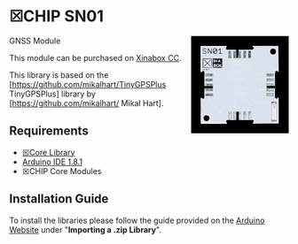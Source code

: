# ☒CHIP SN01
<img src="extras/SN01-V1.0.2.JPG" width="35%" height="auto" align="right">
GNSS Module

This module can be purchased on [Xinabox CC](https://xinabox.cc/products/SN01/).

This library is based on the [https://github.com/mikalhart/TinyGPSPlus TinyGPSPlus] library by [https://github.com/mikalhart/ Mikal Hart].
## Requirements
  - [☒Core Library](https://github.com/xinabox/xCore)
  - [Arduino IDE 1.8.1](https://www.arduino.cc/en/main/software)
  - ☒CHIP Core Modules
  
## Installation Guide
To install the libraries please follow the guide provided on the [Arduino Website](https://www.arduino.cc/en/Guide/Libraries) under "**Importing a .zip Library**".
